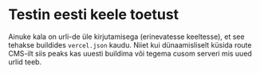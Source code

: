 # Testin eesti keele toetust

Ainuke kala on urli-de üle kirjutamisega (erinevatesse keeltesse), et see tehakse buildides `vercel.json` kaudu. Niiet kui dünaamisliselt küsida route CMS-ilt siis peaks kas uuesti buildima või tegema cusom serveri mis uued urlid teeb.
